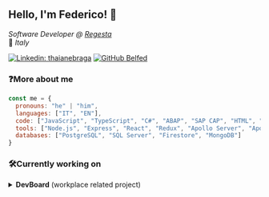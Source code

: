 <h2>Hello, I'm Federico! 👋</h2>
<p>
  <em>Software Developer @ <a href="https://www.regestaitalia.eu/en/">Regesta</a></em>
  <br />
  📍<em> Italy</em>
</p>

[![Linkedin: thaianebraga](https://img.shields.io/badge/-belottifederico-blue?style=flat-square&logo=Linkedin&logoColor=white&link=https://www.linkedin.com/in/belottifederico/)](https://www.linkedin.com/belfed)
[![GitHub Belfed](https://img.shields.io/github/followers/Belfed?label=follow&style=social)](https://github.com/Belfed)

### ❓More about me
```javascript
const me = {
  pronouns: "he" | "him",
  languages: ["IT", "EN"],
  code: ["JavaScript", "TypeScript", "C#", "ABAP", "SAP CAP", "HTML", "CSS"],
  tools: ["Node.js", "Express", "React", "Redux", "Apollo Server", "Apollo Client", "Prisma", "GraphQL", "Git", "VS Code", "Visual Studio", "Notion", "Docker"],
  databases: ["PostgreSQL", "SQL Server", "Firestore", "MongoDB"]
}
```

### 🛠️Currently working on
<details>
  <summary>
    <b>DevBoard</b> (workplace related project)
  </summary>
  <br />
  <span>Board application that lets developers in my department post quick info, know-how pills, good-to-know stuff related to our workplace.</span>
  <br />
  <em>(Next.js, Prisma, PostgreSQL)</em>
</details>
<!--
**belfed/belfed** is a ✨ _special_ ✨ repository because its `README.md` (this file) appears on your GitHub profile.

Here are some ideas to get you started:

- 🔭 I’m currently working on ...
- 🌱 I’m currently learning ...
- 👯 I’m looking to collaborate on ...
- 🤔 I’m looking for help with ...
- 💬 Ask me about ...
- 📫 How to reach me: ...
- 😄 Pronouns: ...
- ⚡ Fun fact: ...
-->
